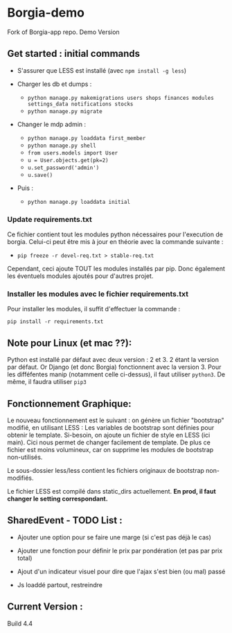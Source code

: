 # Borgia-demo
Fork of Borgia-app repo. Demo Version

## Get started : initial commands

* S'assurer que LESS est installé (avec ``npm install -g less``)

* Charger les db et dumps :
    * ``python manage.py makemigrations users shops finances modules settings_data notifications stocks``
    * ``python manage.py migrate``
* Changer le mdp admin :
    * ``python manage.py loaddata first_member``
    * ``python manage.py shell``
    * ``from users.models import User``
    * ``u = User.objects.get(pk=2)``
    * ``u.set_password('admin')``
    * ``u.save()``
* Puis :
    * ``python manage.py loaddata initial``


### Update requirements.txt
Ce fichier contient tout les modules python nécessaires pour l'execution de borgia.
Celui-ci peut être mis à jour en théorie avec la commande suivante :

* ``pip freeze -r devel-req.txt > stable-req.txt``

Cependant, ceci ajoute TOUT les modules installés par pip. Donc également les éventuels modules ajoutés pour d'autres projet.

### Installer les modules avec le fichier requirements.txt

Pour installer les modules, il suffit d'effectuer la commande :

``pip install -r requirements.txt``


## Note pour Linux (et mac ??):

Python est installé par défaut avec deux version : 2 et 3. 2 étant la version par défaut.
Or Django (et donc Borgia) fonctionnent avec la version 3. Pour les difféfentes manip (notamment celle ci-dessus), il faut utiliser ``python3``. De même, il faudra utiliser ``pip3``


## Fonctionnement Graphique:

 Le nouveau fonctionnement est le suivant : on génère un fichier "bootstrap" modifié, en utilisant LESS :
 Les variables de bootstrap sont définies pour obtenir le template.
 Si-besoin, on ajoute un fichier de style en LESS (ici main). Cici nous permet de changer facilement de template.
 De plus ce fichier est moins volumineux, car on supprime les modules de bootstrap non-utilisés.

 Le sous-dossier less/less contient les fichiers originaux de bootstrap non-modifiés.

 Le fichier LESS est compilé dans static_dirs actuellement. __En prod, il faut changer le setting correspondant.__


## SharedEvent - TODO List :

- Ajouter une option pour se faire une marge (si c'est pas déjà le cas)
- Ajouter une fonction pour définir le prix par pondération (et pas par prix total)
- Ajout d'un indicateur visuel pour dire que l'ajax s'est bien (ou mal) passé

- Js loaddé partout, restreindre



## Current Version :
Build 4.4

